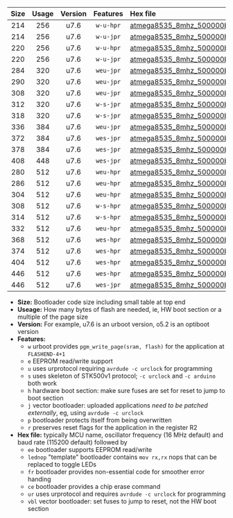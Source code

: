 |Size|Usage|Version|Features|Hex file|
|:-:|:-:|:-:|:-:|:--|
|214|256|u7.6|`w-u-hpr`|[atmega8535_8mhz_500000bps_ur.hex](https://raw.githubusercontent.com/stefanrueger/urboot/main/bootloaders/atmega8535/fcpu_8mhz/500000_bps/atmega8535_8mhz_500000bps_ur.hex)|
|214|256|u7.6|`w-u-jpr`|[atmega8535_8mhz_500000bps_ur_vbl.hex](https://raw.githubusercontent.com/stefanrueger/urboot/main/bootloaders/atmega8535/fcpu_8mhz/500000_bps/atmega8535_8mhz_500000bps_ur_vbl.hex)|
|220|256|u7.6|`w-u-hpr`|[atmega8535_8mhz_500000bps_lednop_ur.hex](https://raw.githubusercontent.com/stefanrueger/urboot/main/bootloaders/atmega8535/fcpu_8mhz/500000_bps/atmega8535_8mhz_500000bps_lednop_ur.hex)|
|220|256|u7.6|`w-u-jpr`|[atmega8535_8mhz_500000bps_lednop_ur_vbl.hex](https://raw.githubusercontent.com/stefanrueger/urboot/main/bootloaders/atmega8535/fcpu_8mhz/500000_bps/atmega8535_8mhz_500000bps_lednop_ur_vbl.hex)|
|284|320|u7.6|`weu-jpr`|[atmega8535_8mhz_500000bps_ee_ur_vbl.hex](https://raw.githubusercontent.com/stefanrueger/urboot/main/bootloaders/atmega8535/fcpu_8mhz/500000_bps/atmega8535_8mhz_500000bps_ee_ur_vbl.hex)|
|290|320|u7.6|`weu-jpr`|[atmega8535_8mhz_500000bps_ee_lednop_ur_vbl.hex](https://raw.githubusercontent.com/stefanrueger/urboot/main/bootloaders/atmega8535/fcpu_8mhz/500000_bps/atmega8535_8mhz_500000bps_ee_lednop_ur_vbl.hex)|
|308|320|u7.6|`weu-jpr`|[atmega8535_8mhz_500000bps_ee_lednop_fr_ur_vbl.hex](https://raw.githubusercontent.com/stefanrueger/urboot/main/bootloaders/atmega8535/fcpu_8mhz/500000_bps/atmega8535_8mhz_500000bps_ee_lednop_fr_ur_vbl.hex)|
|312|320|u7.6|`w-s-jpr`|[atmega8535_8mhz_500000bps_vbl.hex](https://raw.githubusercontent.com/stefanrueger/urboot/main/bootloaders/atmega8535/fcpu_8mhz/500000_bps/atmega8535_8mhz_500000bps_vbl.hex)|
|318|320|u7.6|`w-s-jpr`|[atmega8535_8mhz_500000bps_lednop_vbl.hex](https://raw.githubusercontent.com/stefanrueger/urboot/main/bootloaders/atmega8535/fcpu_8mhz/500000_bps/atmega8535_8mhz_500000bps_lednop_vbl.hex)|
|336|384|u7.6|`weu-jpr`|[atmega8535_8mhz_500000bps_ee_lednop_fr_ce_ur_vbl.hex](https://raw.githubusercontent.com/stefanrueger/urboot/main/bootloaders/atmega8535/fcpu_8mhz/500000_bps/atmega8535_8mhz_500000bps_ee_lednop_fr_ce_ur_vbl.hex)|
|372|384|u7.6|`wes-jpr`|[atmega8535_8mhz_500000bps_ee_vbl.hex](https://raw.githubusercontent.com/stefanrueger/urboot/main/bootloaders/atmega8535/fcpu_8mhz/500000_bps/atmega8535_8mhz_500000bps_ee_vbl.hex)|
|378|384|u7.6|`wes-jpr`|[atmega8535_8mhz_500000bps_ee_lednop_vbl.hex](https://raw.githubusercontent.com/stefanrueger/urboot/main/bootloaders/atmega8535/fcpu_8mhz/500000_bps/atmega8535_8mhz_500000bps_ee_lednop_vbl.hex)|
|408|448|u7.6|`wes-jpr`|[atmega8535_8mhz_500000bps_ee_lednop_fr_vbl.hex](https://raw.githubusercontent.com/stefanrueger/urboot/main/bootloaders/atmega8535/fcpu_8mhz/500000_bps/atmega8535_8mhz_500000bps_ee_lednop_fr_vbl.hex)|
|280|512|u7.6|`weu-hpr`|[atmega8535_8mhz_500000bps_ee_ur.hex](https://raw.githubusercontent.com/stefanrueger/urboot/main/bootloaders/atmega8535/fcpu_8mhz/500000_bps/atmega8535_8mhz_500000bps_ee_ur.hex)|
|286|512|u7.6|`weu-hpr`|[atmega8535_8mhz_500000bps_ee_lednop_ur.hex](https://raw.githubusercontent.com/stefanrueger/urboot/main/bootloaders/atmega8535/fcpu_8mhz/500000_bps/atmega8535_8mhz_500000bps_ee_lednop_ur.hex)|
|304|512|u7.6|`weu-hpr`|[atmega8535_8mhz_500000bps_ee_lednop_fr_ur.hex](https://raw.githubusercontent.com/stefanrueger/urboot/main/bootloaders/atmega8535/fcpu_8mhz/500000_bps/atmega8535_8mhz_500000bps_ee_lednop_fr_ur.hex)|
|308|512|u7.6|`w-s-hpr`|[atmega8535_8mhz_500000bps.hex](https://raw.githubusercontent.com/stefanrueger/urboot/main/bootloaders/atmega8535/fcpu_8mhz/500000_bps/atmega8535_8mhz_500000bps.hex)|
|314|512|u7.6|`w-s-hpr`|[atmega8535_8mhz_500000bps_lednop.hex](https://raw.githubusercontent.com/stefanrueger/urboot/main/bootloaders/atmega8535/fcpu_8mhz/500000_bps/atmega8535_8mhz_500000bps_lednop.hex)|
|332|512|u7.6|`weu-hpr`|[atmega8535_8mhz_500000bps_ee_lednop_fr_ce_ur.hex](https://raw.githubusercontent.com/stefanrueger/urboot/main/bootloaders/atmega8535/fcpu_8mhz/500000_bps/atmega8535_8mhz_500000bps_ee_lednop_fr_ce_ur.hex)|
|368|512|u7.6|`wes-hpr`|[atmega8535_8mhz_500000bps_ee.hex](https://raw.githubusercontent.com/stefanrueger/urboot/main/bootloaders/atmega8535/fcpu_8mhz/500000_bps/atmega8535_8mhz_500000bps_ee.hex)|
|374|512|u7.6|`wes-hpr`|[atmega8535_8mhz_500000bps_ee_lednop.hex](https://raw.githubusercontent.com/stefanrueger/urboot/main/bootloaders/atmega8535/fcpu_8mhz/500000_bps/atmega8535_8mhz_500000bps_ee_lednop.hex)|
|404|512|u7.6|`wes-hpr`|[atmega8535_8mhz_500000bps_ee_lednop_fr.hex](https://raw.githubusercontent.com/stefanrueger/urboot/main/bootloaders/atmega8535/fcpu_8mhz/500000_bps/atmega8535_8mhz_500000bps_ee_lednop_fr.hex)|
|446|512|u7.6|`wes-hpr`|[atmega8535_8mhz_500000bps_ee_lednop_fr_ce.hex](https://raw.githubusercontent.com/stefanrueger/urboot/main/bootloaders/atmega8535/fcpu_8mhz/500000_bps/atmega8535_8mhz_500000bps_ee_lednop_fr_ce.hex)|
|446|512|u7.6|`wes-jpr`|[atmega8535_8mhz_500000bps_ee_lednop_fr_ce_vbl.hex](https://raw.githubusercontent.com/stefanrueger/urboot/main/bootloaders/atmega8535/fcpu_8mhz/500000_bps/atmega8535_8mhz_500000bps_ee_lednop_fr_ce_vbl.hex)|

- **Size:** Bootloader code size including small table at top end
- **Useage:** How many bytes of flash are needed, ie, HW boot section or a multiple of the page size
- **Version:** For example, u7.6 is an urboot version, o5.2 is an optiboot version
- **Features:**
  + `w` urboot provides `pgm_write_page(sram, flash)` for the application at `FLASHEND-4+1`
  + `e` EEPROM read/write support
  + `u` uses urprotocol requiring `avrdude -c urclock` for programming
  + `s` uses skeleton of STK500v1 protocol; `-c urclock` and `-c arduino` both work
  + `h` hardware boot section: make sure fuses are set for reset to jump to boot section
  + `j` vector bootloader: uploaded applications *need to be patched externally*, eg, using `avrdude -c urclock`
  + `p` bootloader protects itself from being overwritten
  + `r` preserves reset flags for the application in the register R2
- **Hex file:** typically MCU name, oscillator frequency (16 MHz default) and baud rate (115200 default) followed by
  + `ee` bootloader supports EEPROM read/write
  + `lednop` "template" bootloader contains `mov rx,rx` nops that can be replaced to toggle LEDs
  + `fr` bootloader provides non-essential code for smoother error handing
  + `ce` bootloader provides a chip erase command
  + `ur` uses urprotocol and requires `avrdude -c urclock` for programming
  + `vbl` vector bootloader: set fuses to jump to reset, not the HW boot section
